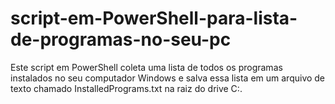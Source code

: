 # script-em-PowerShell-para-lista-de-programas-no-seu-pc
Este script em PowerShell coleta uma lista de todos os programas instalados no seu computador Windows e salva essa lista em um arquivo de texto chamado InstalledPrograms.txt na raiz do drive C:.
